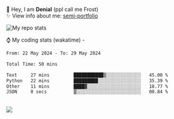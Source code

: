 🤚 Hey, I am **Denial** (ppl call me Frost)  
✨ View info about me: [semi-portfolio](https://frostx.is-a.dev)

<img alt="My repo stats" src="https://github-readme-stats.vercel.app/api?username=FrostX-Official&show_icons=true&theme=radical">

⌚ My coding stats (wakatime) -

<!--START_SECTION:waka-->

```txt
From: 22 May 2024 - To: 29 May 2024

Total Time: 50 mins

Text     27 mins         ███████████▒░░░░░░░░░░░░░   45.00 %
Python   22 mins         █████████░░░░░░░░░░░░░░░░   35.39 %
Other    11 mins         ████▓░░░░░░░░░░░░░░░░░░░░   18.77 %
JSON     0 secs          ▒░░░░░░░░░░░░░░░░░░░░░░░░   00.84 %
```

<!--END_SECTION:waka-->
<br>
<img src="https://spotify-github-profile.vercel.app/api/view.svg?uid=31srkkuzzvig3lqyqlakxnoqfz6y&cover_image=true&theme=default&show_offline=true&background_color=0d1117&interchange=false&bar_color=7024ff">
